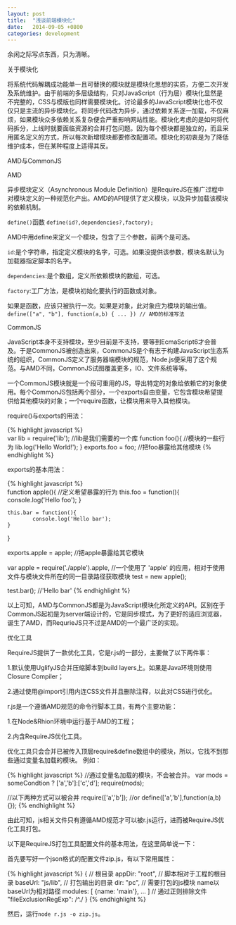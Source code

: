 ```yaml
---
layout: post
title:  "浅谈前端模块化"
date:   2014-09-05 +0800
categories: development
---
```

余闲之际写点东西，只为清晰。

关于模块化

将系统代码解耦成功能单一且可替换的模块就是模块化思想的实质，方便二次开发及系统维护。由于前端的多层级结构，只对JavaScript（行为层）模块化显然是不完整的，CSS与模版也同样需要模块化。讨论最多的JavaScript模块化也不仅仅只是主流的异步模块化。将同步代码改为异步，通过依赖关系逐一加载，不仅麻烦，如果模块众多依赖关系复杂便会严重影响网站性能。模块化考虑的是如何将代码拆分，上线时就要面临资源的合并打包问题。因为每个模块都是独立的，而且采用匿名定义的方式，所以每次新增模块都要修改配置项。模块化的初衷是为了降低维护成本，但在某种程度上适得其反。

AMD与CommonJS

AMD

异步模块定义（Asynchronous Module Definition）是RequireJS在推广过程中对模块定义的一种规范化产出。AMD的API提供了定义模块，以及异步加载该模块的依赖机制。 

`define()`函数 `define(id?,dependencies?,factory);` 

AMD中用define来定义一个模块，包含了三个参数，前两个是可选。 

`id`:是个字符串，指定定义模块的名字，可选。如果没提供该参数，模块名默认为加载器指定脚本的名字。 

`dependencies`:是个数组，定义所依赖模块的数组，可选。 

`factory`:工厂方法，是模块初始化要执行的函数或对象。

如果是函数，应该只被执行一次。如果是对象，此对象应为模块的输出值。
`define(["a", "b"], function(a,b) { ... }) // AMD的标准写法`

CommonJS

JavaScript本身不支持模块，至少目前是不支持，要等到EcmaScript6才会普及。于是CommonJS被创造出来，CommonJS是个有志于构建JavaScript生态系统的组织，CommonJS定义了服务器端模块的规范，Node.js便采用了这个规范。与AMD不同，CommonJS试图覆盖更多，IO、文件系统等等。

一个CommonJS模块就是一个段可重用的JS，导出特定的对象给依赖它的对象使用。每个CommonJS包括两个部分，一个exports自由变量，它包含模块希望提供给其他模块的对象；一个require函数，让模块用来导入其他模块。

require()与exports的用法：
 
{% highlight javascript %}               
var lib = require('lib');     //lib是我们需要的一个库
function foo(){               //模块的一些行为
    lib.log('Hello World!');
}
exports.foo = foo;            //把foo暴露给其他模块
{% endhighlight %}

exports的基本用法：

{% highlight javascript %}  
function apple(){             //定义希望暴露的行为
    this.foo = function(){
            console.log('Hello foo');
    }

    this.bar = function(){
            console.log('Hello bar');
    }
}
 
exports.apple = apple;        //把apple暴露给其它模块

var apple = require('./apple').apple,   //一个使用了 'apple' 的应用，相对于使用文件与模块文件所在的同一目录路径获取模块
test   = new apple();
 
test.bar();                   //'Hello bar'
{% endhighlight %}

以上可知，AMD与CommonJS都是为JavaScript模块化所定义的API。区别在于CommonJS起初是为server端设计的，它是同步模式，为了更好的适应浏览器，诞生了AMD，而RequrieJS只不过是AMD的一个最广泛的实现。

优化工具

RequireJS提供了一款优化工具，它是r.js的一部分，主要做了以下两件事：

1.默认使用UglifyJS合并压缩脚本到build layers上。如果是Java环境则使用Closure Compiler；

2.通过使用@import引用内连CSS文件并且删除注释，以此对CSS进行优化。

r.js是一个遵循AMD规范的命令行脚本工具，有两个主要功能：

1.在Node&Rhion环境中运行基于AMD的工程；

2.内含RequireJS优化工具。

优化工具只会合并已被传入顶层require&define数组中的模块，所以，它找不到那些通过变量名加载的模块。
例如：

{% highlight javascript %} 
//通过变量名加载的模块，不会被合并。
var mods = someCondtion ? ['a','b']:['c','d'];
require(mods);

//以下两种方式可以被合并
require(['a','b']);
//or
define(['a','b'],function(a,b){});
{% endhighlight %}

由此可知，js相关文件只有遵循AMD规范才可以被r.js运行，进而被RequireJS优化工具打包。

以下是RequireJS打包工具配置文件的基本用法，在这里简单说一下：

首先要写好一个json格式的配置文件zip.js，有以下常用属性：

{% highlight javascript %} 
{
    // 根目录
    appDir: "root",
    // 脚本相对于工程的根目录
    baseUrl: "js/lib",
    // 打包输出的目录
    dir: "pc",
    // 需要打包的js模块 name以baseUrl为相对路径
    modules: [
        {name: 'main'},
        ...
    ]
    // 通过正则排除文件
    "fileExclusionRegExp": /^\./
}
{% endhighlight %}

然后，运行`node r.js -o zip.js`。
